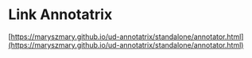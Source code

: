 # Link Annotatrix

[https://maryszmary.github.io/ud-annotatrix/standalone/annotator.html](https://maryszmary.github.io/ud-annotatrix/standalone/annotator.html)
